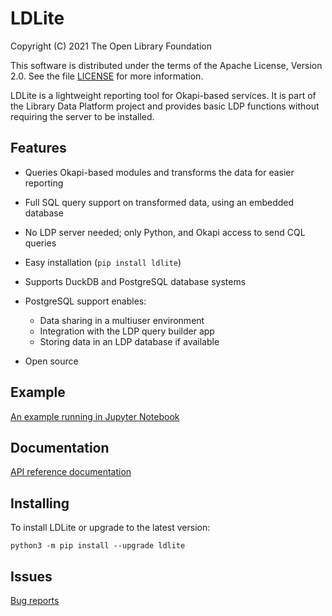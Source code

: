 LDLite
======

Copyright (C) 2021 The Open Library Foundation

This software is distributed under the terms of the Apache License,
Version 2.0.  See the file
[LICENSE](https://github.com/library-data-platform/ldlite/blob/master/LICENSE)
for more information.

LDLite is a lightweight reporting tool for Okapi-based services.  It
is part of the Library Data Platform project and provides basic LDP
functions without requiring the server to be installed.


Features
--------

* Queries Okapi-based modules and transforms the data for easier
  reporting

* Full SQL query support on transformed data, using an embedded
  database

* No LDP server needed; only Python, and Okapi access to send CQL
  queries

* Easy installation (`pip install ldlite`)

* Supports DuckDB and PostgreSQL database systems

* PostgreSQL support enables:
  * Data sharing in a multiuser environment
  * Integration with the LDP query builder app
  * Storing data in an LDP database if available

* Open source


Example
-------

[An example running in Jupyter
Notebook](https://github.com/library-data-platform/ldlite/blob/main/example/example.md)


Documentation
-------------

[API reference documentation](https://library-data-platform.github.io/ldlite/ldlite.html)



Installing
----------

To install LDLite or upgrade to the latest version:

```
python3 -m pip install --upgrade ldlite
```


Issues
------

[Bug reports](https://github.com/library-data-platform/ldlite/issues)


